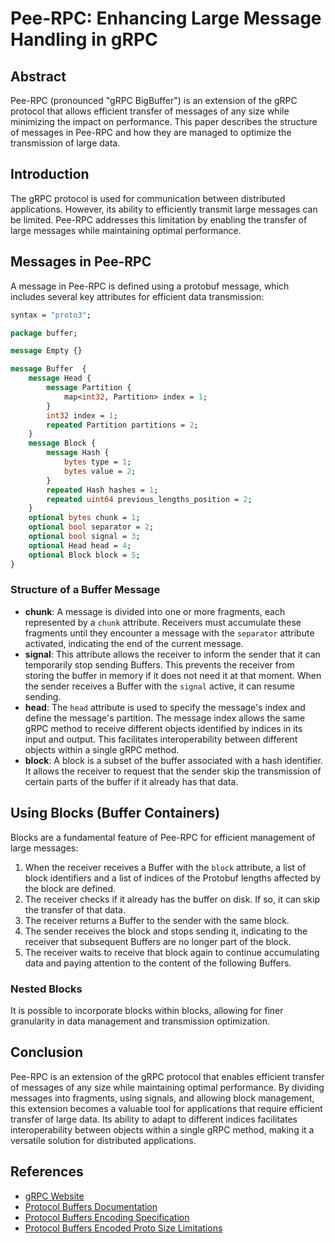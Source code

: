 # Pee-RPC: Enhancing Large Message Handling in gRPC

## Abstract

Pee-RPC (pronounced "gRPC BigBuffer") is an extension of the gRPC protocol that allows efficient transfer of messages of any size while minimizing the impact on performance. This paper describes the structure of messages in Pee-RPC and how they are managed to optimize the transmission of large data.

## Introduction

The gRPC protocol is used for communication between distributed applications. However, its ability to efficiently transmit large messages can be limited. Pee-RPC addresses this limitation by enabling the transfer of large messages while maintaining optimal performance.

## Messages in Pee-RPC

A message in Pee-RPC is defined using a protobuf message, which includes several key attributes for efficient data transmission:

```protobuf
syntax = "proto3";

package buffer;

message Empty {}

message Buffer  {
    message Head {
        message Partition {
            map<int32, Partition> index = 1;
        }
        int32 index = 1;
        repeated Partition partitions = 2;
    }
    message Block {
        message Hash {
            bytes type = 1;
            bytes value = 2;
        }
        repeated Hash hashes = 1;
        repeated uint64 previous_lengths_position = 2;
    }
    optional bytes chunk = 1;
    optional bool separator = 2;
    optional bool signal = 3;
    optional Head head = 4;
    optional Block block = 5;
}

```

### Structure of a Buffer Message

- **chunk**: A message is divided into one or more fragments, each represented by a `chunk` attribute. Receivers must accumulate these fragments until they encounter a message with the `separator` attribute activated, indicating the end of the current message.
- **signal**: This attribute allows the receiver to inform the sender that it can temporarily stop sending Buffers. This prevents the receiver from storing the buffer in memory if it does not need it at that moment. When the sender receives a Buffer with the `signal` active, it can resume sending.
- **head**: The `head` attribute is used to specify the message's index and define the message's partition. The message index allows the same gRPC method to receive different objects identified by indices in its input and output. This facilitates interoperability between different objects within a single gRPC method.
- **block**: A block is a subset of the buffer associated with a hash identifier. It allows the receiver to request that the sender skip the transmission of certain parts of the buffer if it already has that data.

## Using Blocks (Buffer Containers)

Blocks are a fundamental feature of Pee-RPC for efficient management of large messages:

1. When the receiver receives a Buffer with the `block` attribute, a list of block identifiers and a list of indices of the Protobuf lengths affected by the block are defined.
2. The receiver checks if it already has the buffer on disk. If so, it can skip the transfer of that data.
3. The receiver returns a Buffer to the sender with the same block.
4. The sender receives the block and stops sending it, indicating to the receiver that subsequent Buffers are no longer part of the block.
5. The receiver waits to receive that block again to continue accumulating data and paying attention to the content of the following Buffers.

### Nested Blocks

It is possible to incorporate blocks within blocks, allowing for finer granularity in data management and transmission optimization.

## Conclusion

Pee-RPC is an extension of the gRPC protocol that enables efficient transfer of messages of any size while maintaining optimal performance. By dividing messages into fragments, using signals, and allowing block management, this extension becomes a valuable tool for applications that require efficient transfer of large data. Its ability to adapt to different indices facilitates interoperability between objects within a single gRPC method, making it a versatile solution for distributed applications.

## References

- [gRPC Website](https://grpc.io/)
- [Protocol Buffers Documentation](https://developers.google.com/protocol-buffers)
- [Protocol Buffers Encoding Specification](https://developers.google.com/protocol-buffers/docs/encoding#simple)
- [Protocol Buffers Encoded Proto Size Limitations](https://protobuf.dev/programming-guides/encoding/#size-limit)
